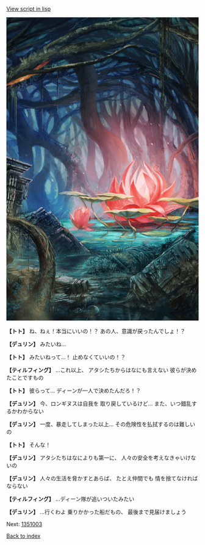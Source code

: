[View script in lisp](../scripts/1351002.txt)

![bog.png](../images/backgrounds/bog.png)

**【トト】**
ね、ねぇ！本当にいいの！？
あの人、意識が戻ったんでしょ！？

**【デュリン】**
みたいね…

**【トト】**
みたいねって…！
止めなくていいの！？

**【ティルフィング】**
…これ以上、
アタシたちからはなにも言えない
彼らが決めたことですもの

**【トト】**
彼らって…
ディーンが一人で決めたんだろ！？

**【デュリン】**
今、ロンギヌスは自我を
取り戻しているけど…
また、いつ錯乱するかわからない

**【デュリン】**
一度、暴走してしまった以上…
その危険性を払拭するのは難しいの

**【トト】**
そんな！

**【デュリン】**
アタシたちはなによりも第一に、
人々の安全を考えなきゃいけないの

**【デュリン】**
人々の生活を脅かすとあらば、
たとえ仲間でも
情を捨てなければならない

**【ティルフィング】**
…ディーン隊が追いついたみたい

**【デュリン】**
…行くわよ
乗りかかった船だもの、
最後まで見届けましょう

Next: [1351003](1351003.md)

[Back to index](index.md)

